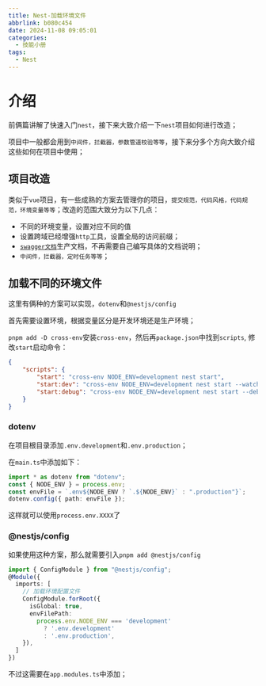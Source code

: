 ```yaml
---
title: Nest-加载环境文件
abbrlink: b080c454
date: 2024-11-08 09:05:01
categories:
  - 技能小册
tags:
  - Nest
---
```


# 介绍

前俩篇讲解了快速入门`nest`，接下来大致介绍一下`nest`项目如何进行改造；

项目中一般都会用到`中间件，拦截器，参数管道校验等等`，接下来分多个方向大致介绍这些如何在项目中使用；


## 项目改造

类似于`vue`项目，有一些成熟的方案去管理你的项目，`提交规范，代码风格，代码规范，环境变量等等`；改造的范围大致分为以下几点：

- 不同的环境变量，设置对应不同的值
- 设置跨域已经增强`http`工具，设置全局的访问前缀；
- [`swagger文档`](https://swagger.io/)生产文档，不再需要自己编写具体的文档说明；
- `中间件，拦截器，定时任务等等`；

## 加载不同的环境文件

这里有俩种的方案可以实现，`dotenv`和`@nestjs/config`

首先需要设置环境，根据变量区分是开发环境还是生产环境；

`pnpm add -D cross-env`安装`cross-env`，然后再`package.json`中找到`scripts`, 修改`start`启动命令：

```json
{
	"scripts": {
		"start": "cross-env NODE_ENV=development nest start",
		"start:dev": "cross-env NODE_ENV=development nest start --watch",
		"start:debug": "cross-env NODE_ENV=development nest start --debug --watch"
	}
}
```

### dotenv

在项目根目录添加`.env.development`和`.env.production`；

在`main.ts`中添加如下：

```ts
import * as dotenv from "dotenv";
const { NODE_ENV } = process.env;
const envFile = `.env${NODE_ENV ? `.${NODE_ENV}` : ".production"}`;
dotenv.config({ path: envFile });
```

这样就可以使用`process.env.XXXX`了

### @nestjs/config

如果使用这种方案，那么就需要引入`pnpm add @nestjs/config`

```ts
import { ConfigModule } from "@nestjs/config";
@Module({
  imports: [
    // 加载环境配置文件
    ConfigModule.forRoot({
      isGlobal: true,
      envFilePath:
        process.env.NODE_ENV === 'development'
          ? '.env.development'
          : '.env.production',
    }),
  ]
})
```

不过这需要在`app.modules.ts`中添加；
